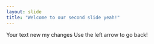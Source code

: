 ```yaml
---
layout: slide
title: "Welcome to our second slide yeah!"
---
```

Your text new my changes
Use the left arrow to go back!
